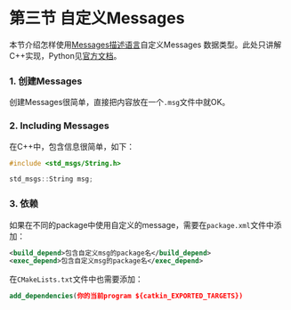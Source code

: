 # 第三节 自定义Messages

本节介绍怎样使用[Messages描述语言](http://wiki.ros.org/action/show/msg?action=show&redirect=ROS%2FMessage_Description_Language)自定义Messages 数据类型。此处只讲解C++实现，Python见[官方文档](http://wiki.ros.org/ROS/Tutorials/DefiningCustomMessages)。

### 1. 创建Messages

创建Messages很简单，直接把内容放在一个`.msg`文件中就OK。

### 2. Including Messages

在C++中，包含信息很简单，如下：

```c++
#include <std_msgs/String.h>

std_msgs::String msg;
```

### 3. 依赖

如果在不同的package中使用自定义的message，需要在`package.xml`文件中添加：

```xml
<build_depend>包含自定义msg的package名</build_depend>
<exec_depend>包含自定义msg的package名</exec_depend>
```

在`CMakeLists.txt`文件中也需要添加：

```cmake
add_dependencies(你的当前program ${catkin_EXPORTED_TARGETS})
```

